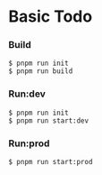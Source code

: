 # Basic Todo

### Build

```
$ pnpm run init
$ pnpm run build
```

### Run:dev

```
$ pnpm run init
$ pnpm run start:dev
```

### Run:prod

```
$ pnpm run start:prod
```
